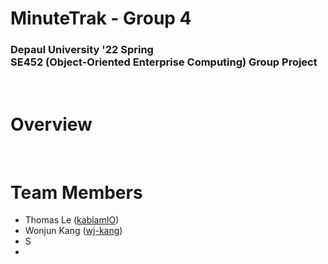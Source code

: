 # **MinuteTrak - Group 4**

### Depaul University '22 Spring</br>SE452 (Object-Oriented Enterprise Computing) Group Project

</br>

# **Overview**

</br>

# **Team Members**

- Thomas Le ([kablamIO](https://github.com/kablamIO))
- Wonjun Kang ([wj-kang](https://github.com/wj-kang))
- S
-
